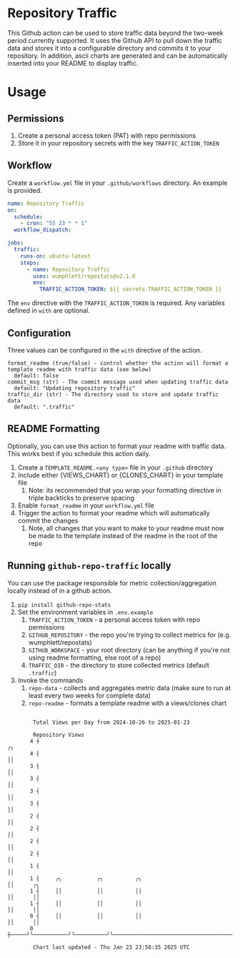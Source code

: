 # Repository Traffic

This Github action can be used to store traffic data beyond the two-week period currently supported.
It uses the Github API to pull down the traffic data and stores it into a configurable directory and commits it to your 
repository. In addition, ascii charts are generated and can be automatically inserted into your README to display traffic.

# Usage
## Permissions
1. Create a personal access token (PAT) with repo permissions
2. Store it in your repository secrets with the key `TRAFFIC_ACTION_TOKEN`

## Workflow
Create a `workflow.yml` file in your `.github/workflows` directory. An example is provided.

```yaml
name: Repository Traffic
on:
  schedule:
    - cron: "55 23 * * 1"
  workflow_dispatch:

jobs:
  traffic:
    runs-on: ubuntu-latest
    steps:
      - name: Repository Traffic
        uses: wumphlett/repostats@v2.1.0
        env:
          TRAFFIC_ACTION_TOKEN: ${{ secrets.TRAFFIC_ACTION_TOKEN }}
```
The `env` directive with the `TRAFFIC_ACTION_TOKEN` is required. Any variables defined in `with` are optional.

## Configuration
Three values can be configured in the `with` directive of the action.
```
format_readme (true/false) - control whether the action will format a template readme with traffic data (see below)
  default: false
commit_msg (str) - The commit message used when updating traffic data
  default: "Updating repository traffic"
traffic_dir (str) - The directory used to store and update traffic data
  default: ".traffic"
```

## README Formatting
Optionally, you can use this action to format your readme with traffic data. This works best if you schedule this action
daily.

1. Create a `TEMPLATE_README.<any type>` file in your `.github` directory
2. Include either {VIEWS_CHART} or {CLONES_CHART} in your template file
   1. Note: its recommended that you wrap your formatting directive in triple backticks to preserve spacing
3. Enable `format_readme` in your `workflow.yml` file
4. Trigger the action to format your readme which will automatically commit the changes
   1. Note, all changes that you want to make to your readme must now be made to the template instead of the readme in the root of the repo

## Running `github-repo-traffic` locally
You can use the package responsible for metric collection/aggregation locally instead of in a github action.

1. `pip install github-repo-stats`
2. Set the environment variables in `.env.example`
   1. `TRAFFIC_ACTION_TOKEN` - a personal access token with repo permissions
   2. `GITHUB_REPOSITORY` - the repo you're trying to collect metrics for (e.g. wumphlett/repostats)
   3. `GITHUB_WORKSPACE` - your root directory (can be anything if you're not using readme formatting, else root of a repo)
   4. `TRAFFIC_DIR` - the directory to store collected metrics (default `.traffic`)
3. Invoke the commands
   1. `repo-data` - collects and aggregates metric data (make sure to run at least every two weeks for complete data)
   2. `repo-readme` - formats a template readme with a views/clones chart

```

        Total Views per Day from 2024-10-26 to 2025-01-23

        Repository Views
       4 ┼                                                                      ╭╮
       4 ┤                                                                      ││
       3 ┤                                                                      ││
       3 ┤                                                                      ││
       3 ┤                                                                      ││
       3 ┤                                                                      ││
       2 ┤                                                                      ││
       2 ┤                                                                      ││
       2 ┤                                                                      ││
       2 ┤                                                                      ││
       1 ┤                                                                      ││
       1 ┤     ╭╮           ╭╮          ╭╮                                      ││      ╭╮
       1 ┤     ││           ││          ││                                      ││      ││
       1 ┤     ││           ││          ││                                      ││      ││
       0 ┤     ││           ││          ││                                      ││      ││
       0 ┼─────╯╰───────────╯╰──────────╯╰──────────────────────────────────────╯╰──────╯╰─────────

        Chart last updated - Thu Jan 23 23:58:35 2025 UTC
        
```
